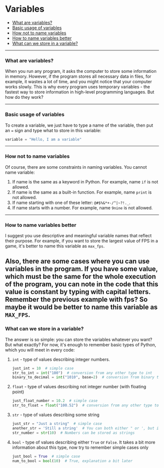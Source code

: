 # Variables

- [What are variables?](#what-are-variables)
- [Basic usage of variables](#basic-usage-of-variables)
- [How not to name variables](#how-not-to-name-variables)
- [How to name variables better](#how-to-name-variables-better)
- [What can we store in a variable?](#what-can-we-store-in-a-variable)

---

### What are variables?

When you run any program, it asks the computer to store some information in memory. However, if the program stores all
necessary data in files, for example, it wastes a lot of time, and you might notice that your computer works slowly.
This is why every program uses temporary variables - the fastest way to store information in high-level programming
languages. But how do they work?

---

### Basic usage of variables

To create a variable, we just have to type a name of the variable, then put an `=` sign and type what to store in this
variable:

```python
variable = "Hello, I am a variable"
```
---
### How not to name variables
Of course, there are some constraints in naming variables. You cannot name variable:
1) If name is the same as a keyword in Python. For example, name `if` is not allowed.
2) If name is the same as a built-in function. For example, name `print` is not allowed.
3) If name starting with one of these letter: `@#$%&*+-/^|~?!._`.
4) If name starts with a number. For example, name `9nine` is not allowed.
---
### How to name variables better
I suggest you use descriptive and meaningful variable names that reflect their purpose.
For example, if you want to store the largest value of FPS in a game, it's better to name this variable as `max_fps`.

Also, there are some cases where you can use variables in the program. If you have some value, which must be the same
for the whole execution of the program, you can note in the code that this value is constant by typing with capital
letters. Remember the previous example with fps? So maybe it would be better to name this variable as `MAX_FPS`.
---
### What can we store in a variable?
The answer is so simple: you can store the variables whatever you want? But what exactly?
For now, it's enough to remember basic types of Python, which you will meet in every code:
1) `int` - type of values describing integer numbers.
    ```python
    just_int = 10  # simple case
    str_to_int = int("100")  # conversion from any other type to int
    binary_to_decimal = int("1010", base=2)  # conversion from binary to decimal (advanced knowledge)
    ```
2) `float` - type of values describing not integer number (with floating point)
    ```python
    just_float_number = 10.2  # simple case
    str_to_float = float("100.52")  # conversion from any other type to int
    ```
3) `str` - type of values describing some string
    ```python
    just_str = "Just a string"  # simple case
    another_str = 'Still a string'  # You can both either " or ', but it's better to use "
    str_number = str(10)  # Numbers can be stored as strings
    ```
4) `bool` - type of values describing either `True` or `False`. It takes a bit more information about this type, now
try to remember simple cases only
    ```python
    just_bool = True  # simple case
    num_to_bool = bool(10)  # True, explanation a bit later
    ```